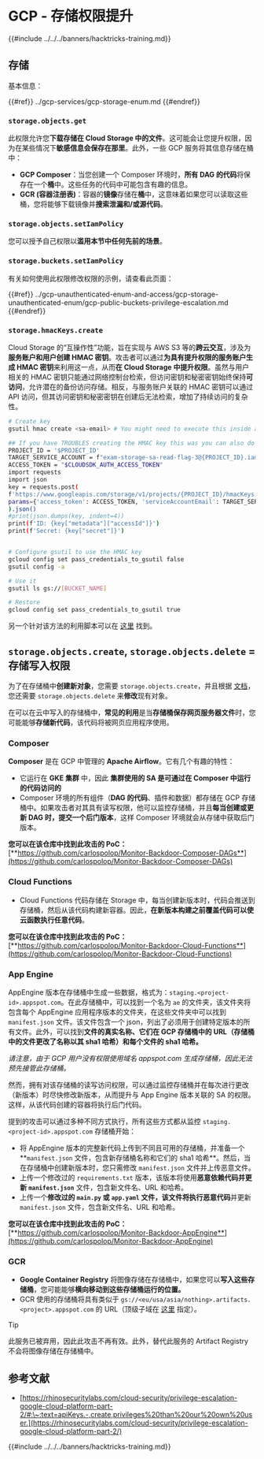# GCP - 存储权限提升

{{#include ../../../banners/hacktricks-training.md}}

## 存储

基本信息：

{{#ref}}
../gcp-services/gcp-storage-enum.md
{{#endref}}

### `storage.objects.get`

此权限允许您**下载存储在 Cloud Storage 中的文件**。这可能会让您提升权限，因为在某些情况下**敏感信息会保存在那里**。此外，一些 GCP 服务将其信息存储在桶中：

- **GCP Composer**：当您创建一个 Composer 环境时，**所有 DAG 的代码**将保存在一个**桶**中。这些任务的代码中可能包含有趣的信息。
- **GCR (容器注册表)**：容器的**镜像**存储在**桶**中，这意味着如果您可以读取这些桶，您将能够下载镜像并**搜索泄漏和/或源代码**。

### `storage.objects.setIamPolicy`

您可以授予自己权限以**滥用本节中任何先前的场景**。

### **`storage.buckets.setIamPolicy`**

有关如何使用此权限修改权限的示例，请查看此页面：

{{#ref}}
../gcp-unauthenticated-enum-and-access/gcp-storage-unauthenticated-enum/gcp-public-buckets-privilege-escalation.md
{{#endref}}

### `storage.hmacKeys.create`

Cloud Storage 的“互操作性”功能，旨在实现与 AWS S3 等的**跨云交互**，涉及为**服务账户和用户创建 HMAC 密钥**。攻击者可以通过**为具有提升权限的服务账户生成 HMAC 密钥**来利用这一点，从而**在 Cloud Storage 中提升权限**。虽然与用户相关的 HMAC 密钥只能通过网络控制台检索，但访问密钥和秘密密钥始终保持**可访问**，允许潜在的备份访问存储。相反，与服务账户关联的 HMAC 密钥可以通过 API 访问，但其访问密钥和秘密密钥在创建后无法检索，增加了持续访问的复杂性。
```bash
# Create key
gsutil hmac create <sa-email> # You might need to execute this inside a VM instance

## If you have TROUBLES creating the HMAC key this was you can also do it contacting the API directly:
PROJECT_ID = '$PROJECT_ID'
TARGET_SERVICE_ACCOUNT = f"exam-storage-sa-read-flag-3@{PROJECT_ID}.iam.gserviceaccount.com"
ACCESS_TOKEN = "$CLOUDSDK_AUTH_ACCESS_TOKEN"
import requests
import json
key = requests.post(
f'https://www.googleapis.com/storage/v1/projects/{PROJECT_ID}/hmacKeys',
params={'access_token': ACCESS_TOKEN, 'serviceAccountEmail': TARGET_SERVICE_ACCOUNT}
).json()
#print(json.dumps(key, indent=4))
print(f'ID: {key["metadata"]["accessId"]}')
print(f'Secret: {key["secret"]}')


# Configure gsutil to use the HMAC key
gcloud config set pass_credentials_to_gsutil false
gsutil config -a

# Use it
gsutil ls gs://[BUCKET_NAME]

# Restore
gcloud config set pass_credentials_to_gsutil true
```
另一个针对该方法的利用脚本可以在 [这里](https://github.com/RhinoSecurityLabs/GCP-IAM-Privilege-Escalation/blob/master/ExploitScripts/storage.hmacKeys.create.py) 找到。

## `storage.objects.create`, `storage.objects.delete` = 存储写入权限

为了在存储桶中**创建新对象**，您需要 `storage.objects.create`，并且根据 [文档](https://cloud.google.com/storage/docs/access-control/iam-permissions#object_permissions)，您还需要 `storage.objects.delete` 来**修改**现有对象。

在可以在云中写入的存储桶中，**常见的利用**是当**存储桶保存网页服务器文件**时，您可能能够**存储新代码**，该代码将被网页应用程序使用。

### Composer

**Composer** 是在 GCP 中管理的 **Apache Airflow**。它有几个有趣的特性：

- 它运行在 **GKE 集群** 中，因此 **集群使用的 SA 是可通过在 Composer 中运行的代码访问的**
- Composer 环境的所有组件（**DAG 的代码**、插件和数据）都存储在 GCP 存储桶中。如果攻击者对其具有读写权限，他可以监控存储桶，并且**每当创建或更新 DAG 时，提交一个后门版本**，这样 Composer 环境就会从存储中获取后门版本。

**您可以在该仓库中找到此攻击的 PoC：** [**https://github.com/carlospolop/Monitor-Backdoor-Composer-DAGs**](https://github.com/carlospolop/Monitor-Backdoor-Composer-DAGs)

### Cloud Functions

- Cloud Functions 代码存储在 Storage 中，每当创建新版本时，代码会推送到存储桶，然后从该代码构建新容器。因此，**在新版本构建之前覆盖代码可以使云函数执行任意代码**。

**您可以在该仓库中找到此攻击的 PoC：** [**https://github.com/carlospolop/Monitor-Backdoor-Cloud-Functions**](https://github.com/carlospolop/Monitor-Backdoor-Cloud-Functions)

### App Engine

AppEngine 版本在存储桶中生成一些数据，格式为：`staging.<project-id>.appspot.com`。在此存储桶中，可以找到一个名为 `ae` 的文件夹，该文件夹将包含每个 AppEngine 应用程序版本的文件夹，在这些文件夹中可以找到 `manifest.json` 文件。该文件包含一个 json，列出了必须用于创建特定版本的所有文件。此外，可以找到**文件的真实名称、它们在 GCP 存储桶中的 URL（存储桶中的文件更改了名称以其 sha1 哈希）和每个文件的 sha1 哈希。**

_请注意，由于 GCP 用户没有权限使用域名 appspot.com 生成存储桶，因此无法预先接管此存储桶。_

然而，拥有对该存储桶的读写访问权限，可以通过监控存储桶并在每次进行更改（新版本）时尽快修改新版本，从而提升与 App Engine 版本关联的 SA 的权限。这样，从该代码创建的容器将执行后门代码。

提到的攻击可以通过多种不同方式执行，所有这些方式都从监控 `staging.<project-id>.appspot.com` 存储桶开始：

- 将 AppEngine 版本的完整新代码上传到不同且可用的存储桶，并准备一个**`manifest.json` 文件，包含新存储桶名称和它们的 sha1 哈希**。然后，当在存储桶中创建新版本时，您只需修改 `manifest.json` 文件并上传恶意文件。
- 上传一个修改过的 `requirements.txt` 版本，该版本将使用**恶意依赖代码并更新 `manifest.json`** 文件，包含新文件名、URL 和哈希。
- 上传一个**修改过的 `main.py` 或 `app.yaml` 文件，该文件将执行恶意代码**并更新 `manifest.json` 文件，包含新文件名、URL 和哈希。

**您可以在该仓库中找到此攻击的 PoC：** [**https://github.com/carlospolop/Monitor-Backdoor-AppEngine**](https://github.com/carlospolop/Monitor-Backdoor-AppEngine)

### GCR

- **Google Container Registry** 将图像存储在存储桶中，如果您可以**写入这些存储桶**，您可能能够**横向移动到这些存储桶运行的位置。**
- GCR 使用的存储桶将具有类似于 `gs://<eu/usa/asia/nothing>.artifacts.<project>.appspot.com` 的 URL（顶级子域在 [这里](https://cloud.google.com/container-registry/docs/pushing-and-pulling) 指定）。

> [!TIP]
> 此服务已被弃用，因此此攻击不再有效。此外，替代此服务的 Artifact Registry 不会将图像存储在存储桶中。

## **参考文献**

- [https://rhinosecuritylabs.com/cloud-security/privilege-escalation-google-cloud-platform-part-2/#:\~:text=apiKeys.-,create,privileges%20than%20our%20own%20user.](https://rhinosecuritylabs.com/cloud-security/privilege-escalation-google-cloud-platform-part-2/)

{{#include ../../../banners/hacktricks-training.md}}
